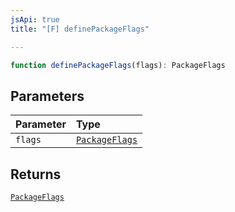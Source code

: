 ```yaml
---
jsApi: true
title: "[F] definePackageFlags"

---
```

```ts
function definePackageFlags(flags): PackageFlags
```

## Parameters

| Parameter | Type |
| :------ | :------ |
| `flags` | [`PackageFlags`](../interfaces/PackageFlags.md) |

## Returns

[`PackageFlags`](../interfaces/PackageFlags.md)
